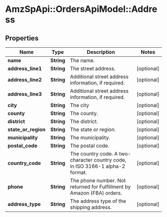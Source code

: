 # AmzSpApi::OrdersApiModel::Address

## Properties
Name | Type | Description | Notes
------------ | ------------- | ------------- | -------------
**name** | **String** | The name. | 
**address_line1** | **String** | The street address. | [optional] 
**address_line2** | **String** | Additional street address information, if required. | [optional] 
**address_line3** | **String** | Additional street address information, if required. | [optional] 
**city** | **String** | The city  | [optional] 
**county** | **String** | The county. | [optional] 
**district** | **String** | The district. | [optional] 
**state_or_region** | **String** | The state or region. | [optional] 
**municipality** | **String** | The municipality. | [optional] 
**postal_code** | **String** | The postal code. | [optional] 
**country_code** | **String** | The country code. A two-character country code, in ISO 3166-1 alpha-2 format. | [optional] 
**phone** | **String** | The phone number. Not returned for Fulfillment by Amazon (FBA) orders. | [optional] 
**address_type** | **String** | The address type of the shipping address. | [optional] 


